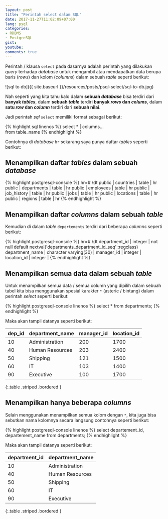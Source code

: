 ```yaml
---
layout: post
title: "Perintah select dalam SQL"
date: 2017-11-27T11:02:09+07:00
lang: psql
categories:
- RDBMS
- PostgreSQL
gist: 
youtube: 
comments: true
---
```


Perintah / klausa `select` pada dasarnya adalah perintah yang dilakukan _query_ terhadap _database_ untuk mengambil atau mendapatkan data berupa baris (_rows_) dan kolom (_columns_) dalam sebuah _table_ seperti berikut:

![sql to db]({{ site.baseurl }}/resources/posts/psql-select/sql-to-db.jpg)

Nah seperti yang kita tahu kalo dalam **sebuah _database_** bisa terdiri dari **banyak _tables_**, dalam **sebuah _table_** terdiri **banyak _rows_ dan _colums_**, dalam **satu _row_ dan _column_** terdiri dari **sebuah nilai**.

Jadi perintah _sql_ `select` memiliki format sebagai berikut:

{% highlight sql linenos %}
select 
     * | columns...  
from 
    table_name 
{% endhighlight %}

Contohnya di _database_ `hr` sekarang saya punya daftar _tables_ seperti berikut:

## Menampilkan daftar _tables_ dalam sebuah _database_

{% highlight postgresql-console %}
hr=# \dt
 public | countries    | table | hr
 public | departments  | table | hr
 public | employees    | table | hr
 public | job_history  | table | hr
 public | jobs         | table | hr
 public | locations    | table | hr
 public | regions      | table | hr
{% endhighlight %}

## Menampilkan daftar _columns_ dalam sebuah _table_
Kemudian di dalam _table_ `depertements` terdiri dari beberapa _columns_ seperti berikut:

{% highlight postgresql-console %}
hr=# \dt
 department_id   | integer               | not null default nextval('departments_department_id_seq'::regclass)
 department_name | character varying(30) | 
 manager_id      | integer               | 
 location_id     | integer               | 
{% endhighlight %}

## Menampilkan semua data dalam sebuah _table_

Untuk menampilkan semua data / semua column yang dipilih dalam sebuah tabel kita bisa menggunakan spesial karakter `*` (asteric / bintang) dalam perintah _select_ seperti berikut:

{% highlight postgresql-console linenos %}
select * 
from departments;
{% endhighlight %}

Maka akan tampil datanya seperti berikut:

| dep_id | department_name     | manager_id | location_id |
| :--   | :------------        | :----      |  :--- |
|   10  | Administration       |        200 |  1700 |
|   40  | Human Resources      |        203 |  2400 |
|   50  | Shipping             |        121 |  1500 |
|   60  | IT                   |        103 |  1400 |
|   90  | Executive            |        100 |  1700 |
{:.table .striped .bordered }

## Menampilkan hanya beberapa _columns_

Selain menggunakan menampilkan semua kolom dengan `*`, kita juga bisa sebutkan nama kolomnya secara langsung contohnya seperti berikut:

{% highlight postgresql-console linenos %}
select 
    departement_id,
    departement_name
from 
    departments;
{% endhighlight %}

Maka akan tampil datanya seperti berikut:

| department_id | department_name       |
| :--           | :------------         |
|   10          | Administration        |
|   40          | Human Resources       |
|   50          | Shipping              |
|   60          | IT                    |
|   90          | Executive             |
{:.table .striped .bordered }

